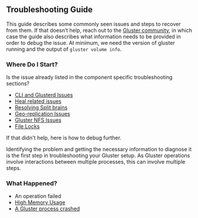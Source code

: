 ## Troubleshooting Guide

This guide describes some commonly seen issues and steps to recover from them.
If that doesn’t help, reach out to the [Gluster community](https://www.gluster.org/community/), in which case the guide also describes what information needs to be provided in order to debug the issue. At minimum, we need the version of gluster running and the output of `gluster volume info`.

### Where Do I Start?

Is the issue already listed in the component specific troubleshooting sections?

- [CLI and Glusterd Issues](./troubleshooting-glusterd.md)
- [Heal related issues](./troubleshooting-afr.md)
- [Resolving Split brains](./resolving-splitbrain.md)
- [Geo-replication Issues](./troubleshooting-georep.md)
- [Gluster NFS Issues](./troubleshooting-gnfs.md)
- [File Locks](./troubleshooting-filelocks.md)

If that didn't help, here is how to debug further.

Identifying the problem and getting the necessary information to diagnose it is the first step in troubleshooting your Gluster setup. As Gluster operations involve interactions between multiple processes, this can involve multiple steps.

### What Happened?

- An operation failed
- [High Memory Usage](./troubleshooting-memory.md)
- [A Gluster process crashed](./gluster-crash.md)

